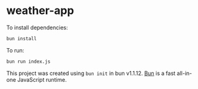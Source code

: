 # weather-app

To install dependencies:

```bash
bun install
```

To run:

```bash
bun run index.js
```

This project was created using `bun init` in bun v1.1.12. [Bun](https://bun.sh) is a fast all-in-one JavaScript runtime.
